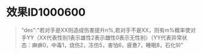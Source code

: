 # 效果ID1000600
> "des":"若对手是XX则造成伤害提升n%,若对手不是XX，则有m%概率使对手YY（XX代表性别1表示雄性2表示雌性0表示无性别）（YY代表异常状态：麻痹0，中毒1，烧伤2，冻伤5，害怕6，疲惫7，睡眠8，石化9)"
